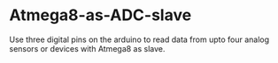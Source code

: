 Atmega8-as-ADC-slave
================================

Use three digital pins on the arduino to read data from upto four analog sensors or devices with Atmega8 as slave.
